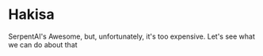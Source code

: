 # Hakisa
SerpentAI's Awesome, but, unfortunately, it's too expensive. Let's see what we can do about that
